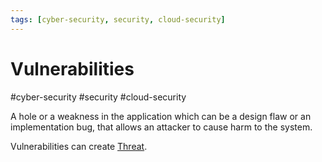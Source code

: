 ```yaml
---
tags: [cyber-security, security, cloud-security]
---
```

# Vulnerabilities
#cyber-security #security  #cloud-security 

A hole or a weakness in the application which can be a design flaw or an implementation bug, that allows an attacker to cause harm to the system.

Vulnerabilities can create [Threat](Cyber%20Security/Cloud%20Security/Threat%20Assessment.md#Threat). 